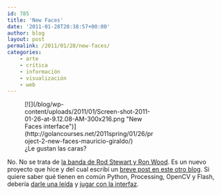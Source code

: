 ```yaml
---
id: 785
title: 'New Faces'
date: '2011-01-28T20:38:57+00:00'
author: blog
layout: post
permalink: /2011/01/28/new-faces/
categories:
    - arte
    - crítica
    - información
    - visualización
    - web
---
```


<figure markdown="1" aria-describedby="caption-attachment-786" class="wp-caption alignnone" id="attachment_786" style="width: 300px">
[![](/blog/wp-content/uploads/2011/01/Screen-shot-2011-01-26-at-9.12.08-AM-300x216.png "New Faces interface")](http://golancourses.net/2011spring/01/26/project-2-new-faces-mauricio-giraldo/)
<figcaption markdown="0" class="wp-caption-text" id="caption-attachment-786">
¿Le gustan las caras?
</figcaption>

</figure>

No. No se trata de [la banda de Rod Stewart y Ron Wood](http://en.wikipedia.org/wiki/Faces_(band)). Es un nuevo proyecto que hice y del cual escribí un [breve post en este otro blog](http://golancourses.net/2011spring/01/26/project-2-new-faces-mauricio-giraldo/). Si quiere saber qué tienen en común Python, Processing, OpenCV y Flash, debería [darle una leída](http://golancourses.net/2011spring/01/26/project-2-new-faces-mauricio-giraldo/) y [jugar con la interfaz](http://www.mauriciogiraldo.com/lab/newfaces/).